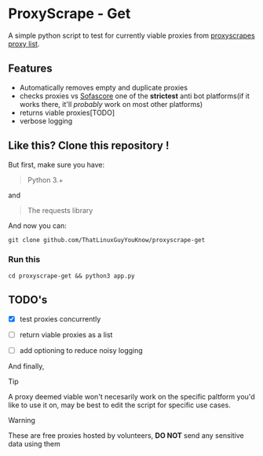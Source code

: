 # ProxyScrape - Get

A simple python script to test for currently viable proxies from [proxyscrapes proxy list]('https://proxyscrape.com/free-proxy-list').

## Features

* Automatically removes empty and duplicate proxies
* checks proxies vs [Sofascore]('https://sofascore.com') one of the **strictest** anti bot platforms(if it works there, it'll *probably* work on most other platforms)
* returns viable proxies[TODO]
* verbose logging

## Like this? Clone this repository !

But first, make sure you have:

> Python 3.+ 

and

> The requests library

And now you can:

```
git clone github.com/ThatLinuxGuyYouKnow/proxyscrape-get
```

### Run this

```
cd proxyscrape-get && python3 app.py
```

## TODO's
- [x] test proxies concurrently
- [ ] return viable proxies as a list
- [ ] add optioning to reduce noisy logging


And finally,


> [!TIP]
> A proxy deemed viable won't necesarily work on the specific paltform you'd like to use it on, may be best to edit the script for specific use cases.

> [!WARNING]
> These are free proxies hosted by volunteers, **DO NOT** send any sensitive data using them


